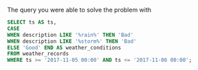 The query you were able to solve the problem with

```sql
SELECT ts AS ts,
CASE
WHEN description LIKE '%rain%' THEN 'Bad' 
WHEN description LIKE '%storm%' THEN 'Bad' 
ELSE 'Good' END AS weather_conditions
FROM weather_records 
WHERE ts >= '2017-11-05 00:00' AND ts <= '2017-11-06 00:00';
```
